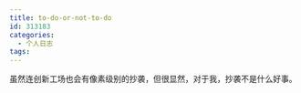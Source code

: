 ```yaml
---
title: to-do-or-not-to-do
id: 313183
categories:
  - 个人日志
tags:
---
```


虽然连创新工场也会有像素级别的抄袭，但很显然，对于我，抄袭不是什么好事。